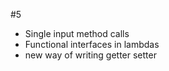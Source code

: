 #5
* Single input method calls
* Functional interfaces in lambdas
* new way of writing getter setter